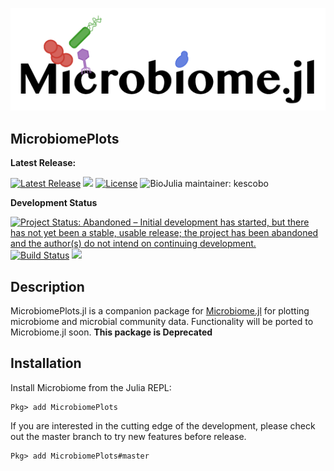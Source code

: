 ![Microbiome.jl logo](https://github.com/BioJulia/Microbiome.jl/blob/master/logo.png)

## MicrobiomePlots

**Latest Release:**

[![Latest Release](https://img.shields.io/github/release/BioJulia/MicrobiomePlots.jl.svg)](https://github.com/BioJulia/MicrobiomePlots.jl/releases/latest)
[![](https://img.shields.io/badge/docs-stable-blue.svg)](https://biojulia.github.io/MicrobiomePlots.jl/stable)
[![License](https://img.shields.io/badge/license-MIT-green.svg)](https://github.com/BioJulia/MicrobiomePlots.jl/blob/master/LICENSE)
![BioJulia maintainer: kescobo](https://img.shields.io/badge/BioJulia%20Maintainer-kescobo-blue.svg)

**Development Status**

[![Project Status: Abandoned – Initial development has started, but there has not yet been a stable, usable release; the project has been abandoned and the author(s) do not intend on continuing development.](https://img.shields.io/badge/repo%20status-abandoned-red?style=for-the-badge)](https://www.repostatus.org/#abandoned)
[![Build Status](https://travis-ci.org/BioJulia/MicrobiomePlots.jl.svg?branch=master)](https://travis-ci.org/BioJulia/MicrobiomePlots.jl)
[![](https://img.shields.io/badge/docs-latest-blue.svg)](https://biojulia.github.io/MicrobiomePlots.jl/latest)

## Description

MicrobiomePlots.jl is a companion package for [Microbiome.jl](https://github.com/BioJulia/Microbiome.jl)
for plotting microbiome and microbial community data.
Functionality will be ported to Microbiome.jl soon. 
**This package is Deprecated**

## Installation

Install Microbiome from the Julia REPL:

```
Pkg> add MicrobiomePlots
```

If you are interested in the cutting edge of the development, please check out
the master branch to try new features before release.

```
Pkg> add MicrobiomePlots#master
```
